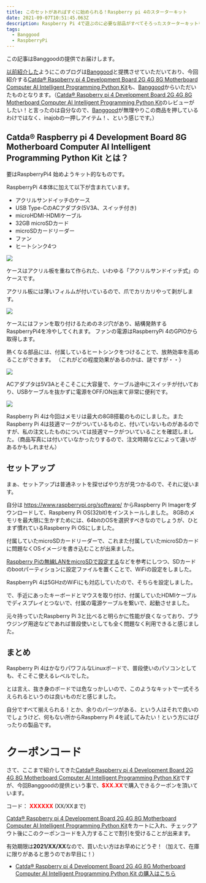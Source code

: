 ```yaml
---
title: このセットがあればすぐに始められる！Raspberry pi 4のスターターキット
date: 2021-09-07T10:51:45.063Z
description: Raspberry Pi 4で遊ぶのに必要な部品がすべてそろったスターターキットを紹介します。
tags:
  - Banggood
  - RaspberryPi
---
```

この記事はBanggoodの提供でお届けします。

[以前紹介した](../../post/中国ecサイトbanggood/)ようにこのブログは[Banggood](https://jp.banggood.com/?p=0M092355466124202012)と提携させていただいており、今回紹介する[Catda® Raspberry pi 4 Development Board 2G 4G 8G Motherboard Computer AI Intelligent Programming Python Kit](https://www.banggood.com/Catda-Raspberry-pi-4-Development-Board-2G-4G-8G-Motherboard-Computer-AI-Intelligent-Programming-Python-Kit-p-1838815.html?p=0M092355466124202012)も、[Banggood](https://jp.banggood.com/?p=0M092355466124202012)からいただいたものとなります。（[Catda® Raspberry pi 4 Development Board 2G 4G 8G Motherboard Computer AI Intelligent Programming Python Kit](https://www.banggood.com/Catda-Raspberry-pi-4-Development-Board-2G-4G-8G-Motherboard-Computer-AI-Intelligent-Programming-Python-Kit-p-1838815.html?p=0M092355466124202012)のレビューがしたい！と言ったのは自分なので、[Banggood](https://jp.banggood.com/?p=0M092355466124202012)が無理やりこの商品を押しているわけではなく、inajobの一押しアイテム！、という感じです。）

## Catda® Raspberry pi 4 Development Board 8G Motherboard Computer AI Intelligent Programming Python Kit とは？

要はRaspberryPi4 始めようキット的なものです。

RaspberryPi 4本体に加えて以下が含まれています。

* アクリルサンドイッチのケース
* USB Type-CのACアダプタ(5V3A、スイッチ付き)
* microHDMI-HDMIケーブル
* 32GB microSDカード
* microSDカードリーダー
* ファン
* ヒートシンク4つ

![](img/raspberry-pi-4-set.jpg)

ケースはアクリル板を重ねて作られた、いわゆる「アクリルサンドイッチ式」のケースです。

アクリル板には薄いフィルムが付いているので、爪でカリカリやって剥がします。

![](img/raspberry-pi-4-film.jpg)

ケースにはファンを取り付けるためのネジ穴があり、結構発熱するRaspberryPi4を冷やしてくれます。
ファンの電源はRaspberryPi 4のGPIOから取得します。

熱くなる部品には、付属しているヒートシンクをつけることで、放熱効率を高めることができます。
（これがどの程度効果があるのかは、謎ですが・・）

![](img/raspberry-pi-4-assemble.jpg)

ACアダプタは5V3Aとそこそこに大容量で、ケーブル途中にスイッチが付いており、USBケーブルを抜かずに電源をOFF/ON出来て非常に便利です。

![](img/raspberry-pi-4-ac.jpg)

Raspberry Pi 4は今回はメモリは最大の8GB搭載のものにしました。またRaspberry Pi 4は技適マークがついているものと、付いていないものがあるのですが、私の注文したものについては技適マークがついていることを確認しました。（商品写真には付いていなかったりするので、注文時期などによって違いがあるかもしれません）

## セットアップ

まぁ、セットアップは普通ネットを探せばやり方が見つかるので、それに従います。

自分は <https://www.raspberrypi.org/software/> からRaspberry Pi Imagerをダウンロードして、Raspberry Pi OS(32bit)をインストールしました。
8GBのメモリを最大限に生かすためには、64bitのOSを選択すべきなのでしょうが、ひとまず慣れているRaspberry Pi OSにしました。

付属していたmicroSDカードリーダーで、これまた付属していたmicroSDカードに問題なくOSイメージを書き込むことが出来ました。

[Raspberry Piの無線LANをmicroSDで設定する](https://qiita.com/mascii/items/0d1a280ac58ed8f6f999)などを参考にしつつ、SDカードのbootパーティションに設定ファイルを置くことで、WiFiの設定をしました。

RaspberryPi 4は5GHzのWiFiにも対応していたので、そちらを設定しました。

で、手近にあったキーボードとマウスを取り付け、付属していたHDMIケーブルでディスプレイとつないで、付属の電源ケーブルを繋いで、起動させました。

元々持っていたRaspberry Pi 3と比べると明らかに性能が良くなっており、ブラウジング用途などであれば普段使いとしても全く問題なく利用できると感じました。

## まとめ

Raspberry Pi 4はかなりパワフルなLinuxボードで、普段使いのパソコンとしても、そこそこ使えるレベルでした。

とは言え、抜き身のボードでは危なっかしいので、このようなキットで一式そろえられるというのは良いものだと感じました。

自分ですべて揃えられる！とか、余りのパーツがある、という人はそれで良いのでしょうけど、何もない所からRaspberry Pi 4を試してみたい！という方にはぴったりの製品です。

# クーポンコード

さて、ここまで紹介してきた[Catda® Raspberry pi 4 Development Board 2G 4G 8G Motherboard Computer AI Intelligent Programming Python Kit](https://www.banggood.com/Catda-Raspberry-pi-4-Development-Board-2G-4G-8G-Motherboard-Computer-AI-Intelligent-Programming-Python-Kit-p-1838815.html?p=0M092355466124202012)ですが、今回Banggoodの提供という事で、<span style="color:red">**$XX.XX**</span>で購入できるクーポンを頂いています。

コード：
<span style="color:red">**XXXXXX**</span> (XX/XXまで)

[Catda® Raspberry pi 4 Development Board 2G 4G 8G Motherboard Computer AI Intelligent Programming Python Kit](https://www.banggood.com/Catda-Raspberry-pi-4-Development-Board-2G-4G-8G-Motherboard-Computer-AI-Intelligent-Programming-Python-Kit-p-1838815.html?p=0M092355466124202012)をカートに入れ、チェックアウト後にこのクーポンコードを入力することで割引を受けることが出来ます。

有効期限は**2021/XX/XX**なので、買いたい方はお早めにどうぞ！（加えて、在庫に限りがあると思うのでお早目に！）

* [Catda® Raspberry pi 4 Development Board 2G 4G 8G Motherboard Computer AI Intelligent Programming Python Kit の購入はこちら](https://www.banggood.com/Catda-Raspberry-pi-4-Development-Board-2G-4G-8G-Motherboard-Computer-AI-Intelligent-Programming-Python-Kit-p-1838815.html?p=0M092355466124202012)
